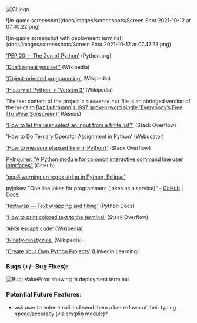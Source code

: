 ![CI logo](https://codeinstitute.s3.amazonaws.com/fullstack/ci_logo_small.png)

![in-game screenshot](docs/images/screenshots/Screen Shot 2021-10-12 at 07.40.22.png)

![in-game screenshot with deployment terminal](docs/images/screenshots/Screen Shot 2021-10-12 at 07.47.23.png)

['PEP 20 -- The Zen of Python'](https://www.python.org/dev/peps/pep-0020/) (Python.org)

['Don't repeat yourself'](https://en.wikipedia.org/wiki/Don%27t_repeat_yourself) (Wikipedia)

['Object-oriented programming'](https://en.wikipedia.org/wiki/Object-oriented_programming) (Wikipedia)

['History of Python' > 'Version 3'](https://en.wikipedia.org/wiki/History_of_Python#Version_3) (Wikipedia)

The text content of the project's `sunscreen.txt` file is an abridged version of the lyrics to [Baz Luhrmann's 1997 spoken-word single 'Everybody’s Free (To Wear Sunscreen)'](https://genius.com/Baz-luhrmann-everybodys-free-to-wear-sunscreen-lyrics) (Genius)

['How to let the user select an input from a finite list?'](https://stackoverflow.com/questions/37565793/how-to-let-the-user-select-an-input-from-a-finite-list#comment100075818_37567304) (Stack Overflow)

['How to Do Ternary Operator Assignment in Python'](https://www.webucator.com/article/how-to-do-ternary-operator-assignment-in-python/) (Webucator)

['How to measure elapsed time in Python?'](https://stackoverflow.com/questions/7370801/how-to-measure-elapsed-time-in-python/7370824#7370824) (Stack Overflow)

[PyInquirer: "A Python module for common interactive command line user interfaces"](https://github.com/CITGuru/PyInquirer) (GitHub)

['pep8 warning on regex string in Python, Eclipse'](https://stackoverflow.com/a/19030982/12176426)

pyjokes: "One line jokes for programmers (jokes as a service)" - [GitHub](https://github.com/pyjokes/pyjokes) | [Docs](https://pyjok.es/install/)

['textwrap — Text wrapping and filling'](https://docs.python.org/3/library/textwrap.html) (Python Docs)

['How to print colored text to the terminal'](https://stackoverflow.com/a/39452138/12176426) (Stack Overflow)

['ANSI escape code'](https://en.wikipedia.org/wiki/ANSI_escape_code#SGR_(Select_Graphic_Rendition)_parameters) (Wikipedia)

['Ninety-ninety rule'](https://en.wikipedia.org/wiki/Ninety%E2%80%93ninety_rule) (Wikipedia)

['Create Your Own Python Projects'](https://www.linkedin.com/learning/python-projects-14276284/create-your-own-python-projects) (LinkedIn Learning)

### Bugs (+/- Bug Fixes):

![Bug: ValueError showing in deployment terminal](https://codeinstitute.s3.amazonaws.com/fullstack/ci_logo_small.png)

### Potential Future Features:

- ask user to enter email and send them a breakdown of their typing speed/accuracy (via smtplib module)?